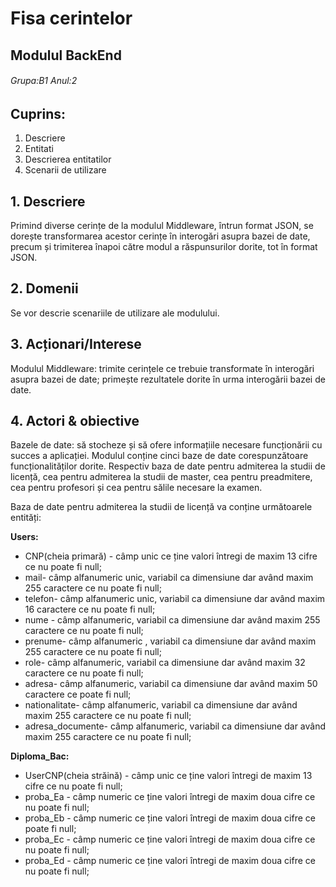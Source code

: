 # **Fisa cerintelor**
## Modulul BackEnd
###### Grupa:B1  Anul:2
## Cuprins:
1. Descriere
2. Entitati
3. Descrierea entitatilor
4. Scenarii de utilizare

## 1. Descriere
Primind diverse cerințe de la modulul Middleware, întrun
format JSON, se dorește transformarea acestor cerințe în
interogări asupra bazei de date, precum și trimiterea înapoi
către modul a răspunsurilor dorite, tot în format JSON.
## 2. Domenii
Se vor descrie scenariile de utilizare ale modulului.
## 3. Acționari/Interese
Modulul Middleware: trimite cerințele ce trebuie transformate
în interogări asupra bazei de date; primește rezultatele dorite
în urma interogării bazei de date.
## 4. Actori & obiective
Bazele de date: să stocheze și să ofere informațiile necesare
funcționării cu succes a aplicației.
Modulul conține cinci baze de date corespunzătoare
funcționalităților dorite. Respectiv baza de date pentru
admiterea la studii de licență, cea pentru admiterea la studii de
master, cea pentru preadmitere, cea pentru profesori și cea
pentru sălile necesare la examen.

<p> Baza de date pentru admiterea la studii de licență va conține următoarele entități: </p>

**Users:**
<ul>
  <li> CNP(cheia primară) - câmp  unic ce ține valori întregi de maxim 13 cifre ce nu poate fi null; </li>
  <li> mail- câmp alfanumeric unic, variabil ca dimensiune dar având maxim 255 caractere ce nu poate fi null; </li>
  <li> telefon- câmp alfanumeric unic, variabil ca dimensiune dar având maxim 16 caractere ce nu poate fi null; </li>
  <li> nume - câmp alfanumeric, variabil ca dimensiune dar având maxim 255 caractere ce nu poate fi null; </li>
  <li> prenume-  câmp alfanumeric , variabil ca dimensiune dar având maxim 255 caractere ce nu poate fi null; </li>
  <li> role- câmp alfanumeric, variabil ca dimensiune dar având maxim 32 caractere ce nu poate fi null; </li> 
  <li> adresa- câmp alfanumeric, variabil ca dimensiune dar având maxim 50 caractere ce poate fi null; </li>
  <li> nationalitate- câmp alfanumeric, variabil ca dimensiune dar având maxim 255 caractere ce nu poate fi null; </li> 
  <li> adresa_documente- câmp  alfanumeric, variabil ca dimensiune dar având maxim 255 caractere ce nu poate fi null; </li>
</ul>

**Diploma_Bac:**
<ul>
  <li> UserCNP(cheia străină) - câmp  unic ce ține valori întregi de maxim 13 cifre ce nu poate fi null; </li>
  <li> proba_Ea - câmp numeric ce ține valori întregi de maxim doua cifre ce nu poate fi null; </li>
  <li> proba_Eb - câmp numeric ce ține valori întregi de maxim doua cifre ce  poate fi null; </li>
  <li> proba_Ec - câmp numeric ce ține valori întregi de maxim doua cifre ce nu poate fi null; </li>
  <li> proba_Ed - câmp numeric ce ține valori întregi de maxim doua cifre ce nu poate fi null; </li>
  
 
 
